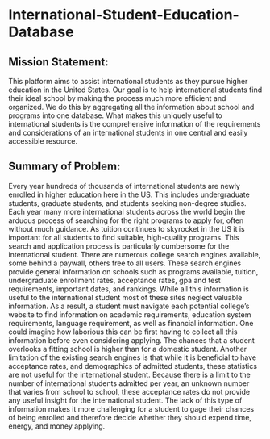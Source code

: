 # International-Student-Education-Database

## Mission Statement:
This platform aims to assist international students as they pursue higher education in the United States. Our goal is to help international students find their ideal school by making the process much more efficient and organized. We do this by aggregating all the information about school and programs into one database. What makes this uniquely useful to international students is the comprehensive information of the requirements and considerations of an international students in one central and easily accessible resource.

## Summary of Problem:
Every year hundreds of thousands of international students are newly enrolled in higher
education here in the US. This includes undergraduate students, graduate students, and
students seeking non-degree studies. Each year many more international students across the
world begin the arduous process of searching for the right programs to apply for, often without
much guidance. As tuition continues to skyrocket in the US it is important for all students to find
suitable, high-quality programs. This search and application process is particularly cumbersome
for the international student.
There are numerous college search engines available, some behind a paywall, others free to all
users. These search engines provide general information on schools such as programs available,
tuition, undergraduate enrollment rates, acceptance rates, gpa and test requirements,
important dates, and rankings. While all this information is useful to the international student
most of these sites neglect valuable information. As a result, a student must navigate each
potential college’s website to find information on academic requirements, education system
requirements, language requirement, as well as financial information. One could imagine how
laborious this can be first having to collect all this information before even considering applying.
The chances that a student overlooks a fitting school is higher than for a domestic student.
Another limitation of the existing search engines is that while it is beneficial to have acceptance
rates, and demographics of admitted students, these statistics are not useful for the
international student. Because there is a limit to the number of international students admitted
per year, an unknown number that varies from school to school, these acceptance rates do not
provide any useful insight for the international student. The lack of this type of information
makes it more challenging for a student to gage their chances of being enrolled and therefore
decide whether they should expend time, energy, and money applying.
